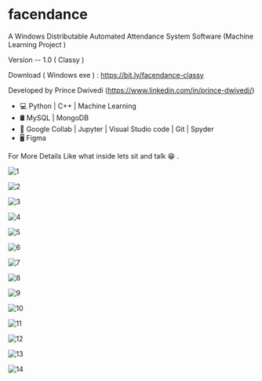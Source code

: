 # facendance 

A Windows Distributable Automated Attendance System Software (Machine Learning Project )

Version --   1.0  ( Classy )


Download ( Windows exe )  : https://bit.ly/facendance-classy


Developed by Prince Dwivedi  (https://www.linkedin.com/in/prince-dwivedi/)



- 💻   Python | C++ | Machine Learning   
- 🛢    MySQL | MongoDB
- 🔧   Google Collab | Jupyter | Visual Studio code  | Git | Spyder
- 🖥    Figma

For More Details Like what inside lets sit and talk 😁 . 






![1](https://user-images.githubusercontent.com/88903517/214464790-03d973d2-d1bc-44f5-977b-4b4a40a5ae2e.jpg)


![2](https://user-images.githubusercontent.com/88903517/214464853-e75fe7b4-b796-4b5a-942e-200a134d098b.jpg)


![3](https://user-images.githubusercontent.com/88903517/214464861-82b2d0b4-4612-45fb-9424-a33131902d2f.jpg)


![4](https://user-images.githubusercontent.com/88903517/214464865-d847489f-ba0b-4317-a5f1-1b29dd990c54.jpg)


![5](https://user-images.githubusercontent.com/88903517/214467889-edc1a044-b8b7-4562-b8de-c49e7dd770e2.jpg)


![6](https://user-images.githubusercontent.com/88903517/214467895-1ddc672f-0d59-45dd-8e43-893d1243df3d.jpg)



![7](https://user-images.githubusercontent.com/88903517/214467901-eef45ba5-4288-4e6e-b286-dbf41b2a37b2.jpg)


![8](https://user-images.githubusercontent.com/88903517/214467911-3c2c73fb-2674-4711-94f5-2c257e1ded69.jpg)


![9](https://user-images.githubusercontent.com/88903517/214467922-ad126414-d0f9-4bee-9c06-f74635631a26.jpg)


![10](https://user-images.githubusercontent.com/88903517/214467929-3131a4fc-ad5e-4289-954c-62eeca1047b7.jpg)



![11](https://user-images.githubusercontent.com/88903517/214467935-aa3adc92-37c8-4a7f-8378-dd239284968d.jpg)


![12](https://user-images.githubusercontent.com/88903517/214467954-f20146e7-3e2e-48e8-b751-c109bbb9e9f2.jpg)


![13](https://user-images.githubusercontent.com/88903517/214467963-c7d4e2ac-2463-4e90-a9d8-0d7ce4e1c070.jpg)


![14](https://user-images.githubusercontent.com/88903517/214467975-8346080a-1bc5-47d2-9a91-aeede9a401cd.jpg)


